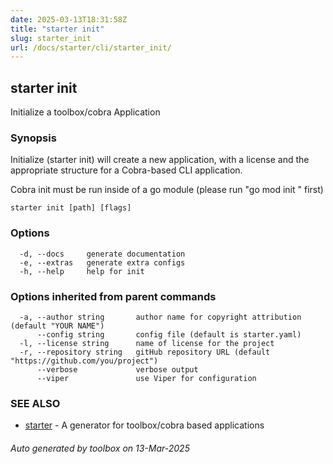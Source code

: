 ```yaml
---
date: 2025-03-13T18:31:58Z
title: "starter init"
slug: starter_init
url: /docs/starter/cli/starter_init/
---
```

## starter init

Initialize a toolbox/cobra Application

### Synopsis

Initialize (starter init) will create a new application, with a license
and the appropriate structure for a Cobra-based CLI application.

Cobra init must be run inside of a go module (please run "go mod init <MODNAME>" first)


```
starter init [path] [flags]
```

### Options

```
  -d, --docs     generate documentation
  -e, --extras   generate extra configs
  -h, --help     help for init
```

### Options inherited from parent commands

```
  -a, --author string       author name for copyright attribution (default "YOUR NAME")
      --config string       config file (default is starter.yaml)
  -l, --license string      name of license for the project
  -r, --repository string   gitHub repository URL (default "https://github.com/you/project")
      --verbose             verbose output
      --viper               use Viper for configuration
```

### SEE ALSO

* [starter](/toolbox/docs/starter/cli/starter/)	 - A generator for toolbox/cobra based applications

###### Auto generated by toolbox on 13-Mar-2025
